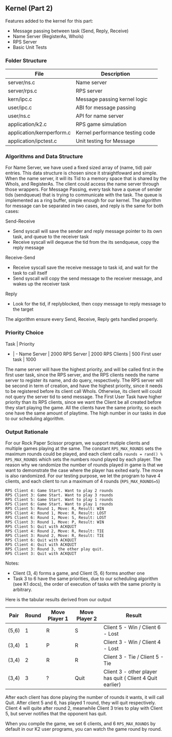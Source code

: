 ## Kernel (Part 2)
Features added to the kernel for this part:
  - Message passing between task (Send, Reply, Receive)
  - Name Server (RegisterAs, WhoIs)
  - RPS Server
  - Basic Unit Tests

### Folder Structure

| File | Description |
| ------ | ------ |
| server/ns.c | Name server |
| server/rps.c | RPS server  |
| kern/ipc.c | Message passing kernel logic  |
| user/ipc.c | ABI for message passing  |
| user/ns.c | API for name server |
| application/k2.c | RPS game simulation |
| application/kernperform.c | Kernel performance testing code |
| application/ipctest.c | Unit testing for Message 

### Algorithms and Data Structure

For Name Server, we have used a fixed sized array of (name, tid) pair entries. This data structure is chosen since it straightfoward and simple. When the name
server, it will its Tid to a memory space that is shared by the WhoIs, and RegisterAs. The client could access the name server through those wrappers.
For Message Passing, every task have a queue of sender tids (sendqueue) that is trying to communicate with the task. The queue is implemented as a ring buffer, simple enough for our kernel. The algorithm for message can be separated in two cases, and reply is the same for both cases:

Send-Receive
- Send syscall will save the sender and reply message pointer to its own task, and queue to the receiver task
- Receive syscall will dequeue the tid from the its sendqueue, copy the reply message 

Receive-Send
- Receive syscall save the receive message to task id, and wait for the task to call itself
- Send syscall will copy the send message to the receiver message, and wakes up the receiver task

Reply
- Look for the tid, if replyblocked, then copy message to reply message to the target 

The algorithm ensure every Send, Receive, Reply gets handled properly.

### Priority Choice

Task | Priority
- | -
Name Server | 2000
RPS Server | 2000
RPS Clients | 500
First user task | 1000

The name server will have the highest priority, and will be called first in the first user task, since the RPS server, and the RPS clients needs the name server to register its name, and do query, respectively. The RPS server will be second in term of creation, and have the highest priority, since it needs to be registered before its client call WhoIs. Otherwise, its client will could not query the server tid to send message. The First User Task have higher priority than its RPS clients, since we want the Client be all created before they start playing the game. All the clients have the same priority, so each one have the same amount of playtime. The high number in our tasks in due to our scheduling algorithm.


### Output Rationale
For our Rock Paper Scissor program, we support mutiple clients and multiple games playing at the same. The constant `RPS_MAX_ROUNDS` sets the maximum rounds could be played, and each client calls `rounds = rand() % RPS_MAX_ROUNDS` which sets the numbers round played by each player. The reason why we randomize the number of rounds played in game is that we want to demonstrate the case where the player has exited early. The move is also randomized.
For our testing purpose, we let the program to have 4 clients, and each client to run a maximum of 4 rounds (`RPS_MAX_ROUNDS=5`)
```
RPS Client 4: Game Start. Want to play 2 rounds
RPS Client 3: Game Start. Want to play 3 rounds
RPS Client 5: Game Start. Want to play 1 rounds
RPS Client 6: Game Start. Want to play 1 rounds
RPS Client 5: Round 1, Move: R, Result: WIN
RPS Client 4: Round 1, Move: R, Result: LOST
RPS Client 6: Round 1, Move: S, Result: LOST
RPS Client 3: Round 1, Move: P, Result: WIN
RPS Client 5: Quit with ACKQUIT
RPS Client 4: Round 2, Move: R, Result: TIE
RPS Client 3: Round 2, Move: R, Result: TIE
RPS Client 6: Quit with ACKQUIT
RPS Client 4: Quit with ACKQUIT
RPS Client 3: Round 3, the other play quit.
RPS Client 3: Quit with ACKQUIT
```
Notes:
- Client (3, 4) forms a game, and Client (5, 6) forms another one
- Task 3 to 6 have the same priorities, due to our scheduling algorithm (see K1 docs), the order of execution of tasks with the same priority is arbitrary.
 
Here is the tabular results derived from our output

Pair  | Round | Move Player 1 | Move Player 2 | Result
----- | ---  |------ | ------ | ------
| (5,6) | 1 | R | S |  Client 5 - Win / Client 6 - Lost
| (3,4) | 1 | P | R | Client 3 - Win / Client 4 - Lost 
| (3,4) | 2 | R | R | Client 3 - Tie / Client 5 - Tie
| (3,4) | 3 | ? | Quit | Client 3 - other player has quit ( Client 4 Quit earlier)

After each client has done playing the number of rounds it wants, it will call Quit. After client 5 and 6, has played 1 round, they will quit respectively. Client 4 will quite after round 2, meanwhile Client 3 tries to play with Client 5, but server notifies that the opponent has quit.

When you compile the game, we set 6 clients, and 6 `RPS_MAX_ROUNDS` by default in our K2 user programs, you can watch the game round by round.

